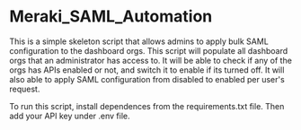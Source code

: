 # Meraki_SAML_Automation
This is a simple skeleton script that allows admins to apply bulk SAML configuration to the dashboard orgs.
This script will populate all dashboard orgs that an administrator has access to. 
It will be able to check if any of the orgs has APIs enabled or not, and switch it to enable if its turned off.
It will also able to apply SAML configuration from disabled to enabled per user's request.

To run this script, install dependences from the requirements.txt file. Then add your API key under .env file. 
